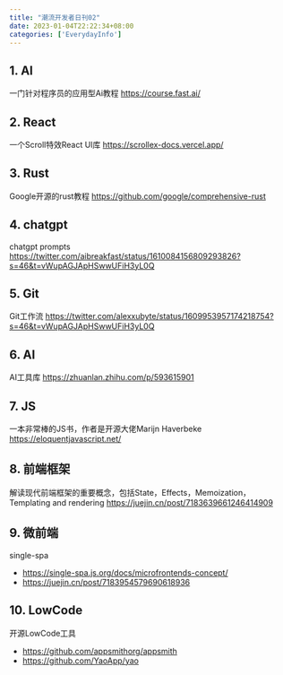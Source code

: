 ```yaml
---
title: "潮流开发者日刊02"
date: 2023-01-04T22:22:34+08:00
categories: ['EverydayInfo']
---
```


## 1. AI
一门针对程序员的应用型Ai教程
https://course.fast.ai/

## 2. React
一个Scroll特效React UI库
https://scrollex-docs.vercel.app/

## 3. Rust
Google开源的rust教程
https://github.com/google/comprehensive-rust

## 4. chatgpt
chatgpt prompts
https://twitter.com/aibreakfast/status/1610084156809293826?s=46&t=vWupAGJApHSwwUFiH3yL0Q

## 5. Git
Git工作流
https://twitter.com/alexxubyte/status/1609953957174218754?s=46&t=vWupAGJApHSwwUFiH3yL0Q

## 6. AI
AI工具库
https://zhuanlan.zhihu.com/p/593615901

## 7. JS
一本非常棒的JS书，作者是开源大佬Marijn Haverbeke
https://eloquentjavascript.net/

## 8. 前端框架
解读现代前端框架的重要概念，包括State，Effects，Memoization，Templating and rendering
https://juejin.cn/post/7183639661246414909

## 9. 微前端
single-spa
- https://single-spa.js.org/docs/microfrontends-concept/
- https://juejin.cn/post/7183954579690618936
## 10. LowCode
开源LowCode工具
- https://github.com/appsmithorg/appsmith
- https://github.com/YaoApp/yao